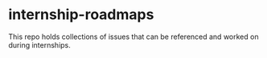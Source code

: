 # internship-roadmaps

This repo holds collections of issues that can be referenced and worked on during internships.
